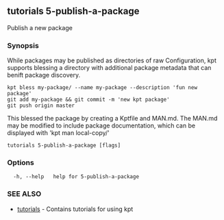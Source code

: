 ## tutorials 5-publish-a-package

Publish a new package

### Synopsis

While packages may be published as directories of raw Configuration,
kpt supports blessing a directory with additional package metadata that can benift
package discovery.

	kpt bless my-package/ --name my-package --description 'fun new package'
	git add my-package && git commit -m 'new kpt package'
	git push origin master

  This blessed the package by creating a Kptfile and MAN.md.  The MAN.md may be
  modified to include package documentation, which can be displayed with 'kpt man local-copy/'


```
tutorials 5-publish-a-package [flags]
```

### Options

```
  -h, --help   help for 5-publish-a-package
```

### SEE ALSO

* [tutorials](tutorials.md)	 - Contains tutorials for using kpt

